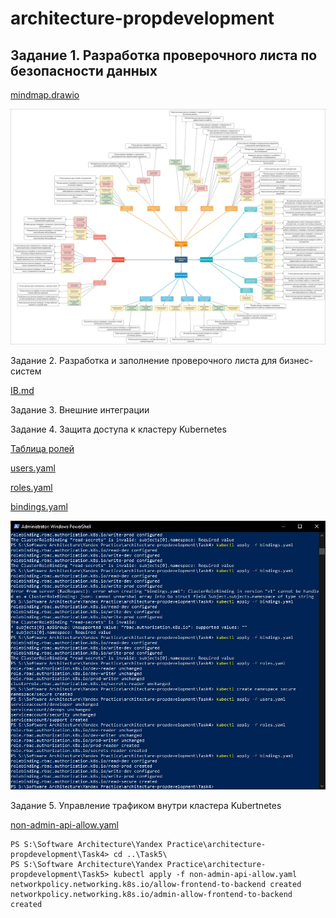 # architecture-propdevelopment

## Задание 1. Разработка проверочного листа по безопасности данных

[mindmap.drawio](https://github.com/Boropwnz/architecture-propdevelopment/blob/sprint_7/Task1/mindmap.drawio)

![Картинка](https://github.com/Boropwnz/architecture-propdevelopment/blob/sprint_7/Task1/mindmap.jpg)


Задание 2. Разработка и заполнение проверочного листа для бизнес-систем

[IB.md](https://github.com/Boropwnz/architecture-propdevelopment/blob/sprint_7/Task2/IB.md)


Задание 3. Внешние интеграции



Задание 4. Защита доступа к кластеру Kubernetes

[Таблица ролей](https://github.com/Boropwnz/architecture-propdevelopment/blob/sprint_7/Task4/roles_table.md)

[users.yaml](https://github.com/Boropwnz/architecture-propdevelopment/blob/sprint_7/Task4/users.yaml)

[roles.yaml](https://github.com/Boropwnz/architecture-propdevelopment/blob/sprint_7/Task4/roles.yaml)

[bindings.yaml](https://github.com/Boropwnz/architecture-propdevelopment/blob/sprint_7/Task4/bindings.yaml)

![Screen-shot](https://github.com/Boropwnz/architecture-propdevelopment/blob/sprint_7/Task4/ps.jpg)


Задание 5. Управление трафиком внутри кластера Kubertnetes

[non-admin-api-allow.yaml](https://github.com/Boropwnz/architecture-propdevelopment/blob/sprint_7/Task5/non-admin-api-allow.yaml)

```
PS S:\Software Architecture\Yandex Practice\architecture-propdevelopment\Task4> cd ..\Task5\
PS S:\Software Architecture\Yandex Practice\architecture-propdevelopment\Task5> kubectl apply -f non-admin-api-allow.yaml
networkpolicy.networking.k8s.io/allow-frontend-to-backend created
networkpolicy.networking.k8s.io/admin-allow-frontend-to-backend created
```
